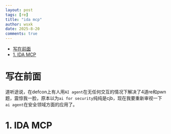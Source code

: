 ```yaml
---
layout: post
tags: [re]
title: "ida mcp"
author: wsxk
date: 2025-8-20
comments: true
---
```



- [写在前面](#写在前面)
- [1. IDA MCP](#1-ida-mcp)


# 写在前面<br>
道听途说，在defcon上有人用`AI agent`在无任何交互的情况下解决了4道re和pwn题，震惊我一脸，原本以为`ai for security`纯纯是cjb，现在我要重新审视一下`ai agent`在安全领域方面的应用了。<br>

# 1. IDA MCP<br>







<!-- Google tag (gtag.js) -->
<script async src="https://www.googletagmanager.com/gtag/js?id=G-C22S5YSYL7"></script>
<script>
  window.dataLayer = window.dataLayer || [];
  function gtag(){dataLayer.push(arguments);}
  gtag('js', new Date());

  gtag('config', 'G-C22S5YSYL7');
</script>